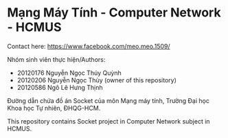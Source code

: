 # Mạng Máy Tính - Computer Network - HCMUS

Contact here: https://www.facebook.com/meo.meo.1509/

Nhóm sinh viên thực hiện/Authors:
- 20120176 Nguyễn Ngọc Thúy Quỳnh
- 20120206 Nguyễn Ngọc Thùy (owner of this repository)
- 20120586 Ngô Lê Hưng Thịnh

Đường dẫn chứa đồ án Socket của môn Mạng máy tính, Trường Đại học Khoa học Tự nhiên, ĐHQG-HCM.

This repository contains Socket project in Computer Network subject in HCMUS.
